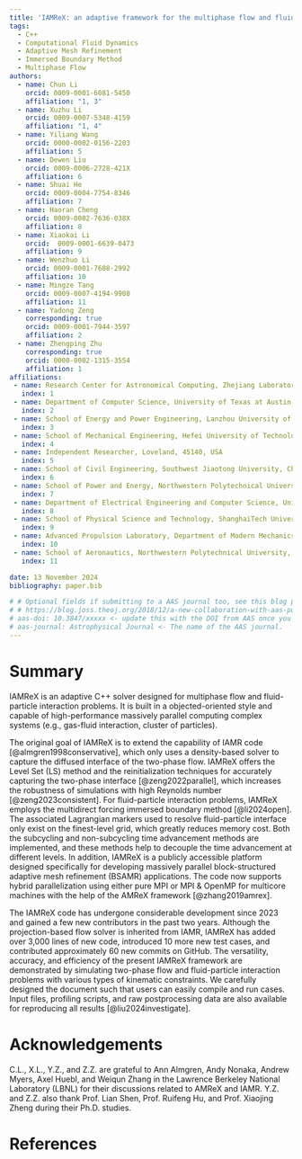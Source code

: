 ```yaml
---
title: 'IAMReX: an adaptive framework for the multiphase flow and fluid-particle interaction problems'
tags:
  - C++
  - Computational Fluid Dynamics
  - Adaptive Mesh Refinement
  - Immersed Boundary Method
  - Multiphase Flow
authors:
  - name: Chun Li
    orcid: 0009-0001-6081-5450
    affiliation: "1, 3"
  - name: Xuzhu Li
    orcid: 0009-0007-5348-4159
    affiliation: "1, 4"
  - name: Yiliang Wang
    orcid: 0000-0002-0156-2203
    affiliation: 5
  - name: Dewen Liu
    orcid: 0009-0006-2728-421X
    affiliation: 6
  - name: Shuai He
    orcid: 0009-0004-7754-8346
    affiliation: 7
  - name: Haoran Cheng
    orcid: 0009-0002-7636-038X
    affiliation: 8
  - name: Xiaokai Li
    orcid:  0009-0001-6639-0473
    affiliation: 9
  - name: Wenzhuo Li
    orcid: 0009-0001-7608-2992
    affiliation: 10
  - name: Mingze Tang
    orcid: 0009-0007-4194-9908
    affiliation: 11
  - name: Yadong Zeng
    corresponding: true
    orcid: 0009-0001-7944-3597
    affiliation: 2
  - name: Zhengping Zhu
    corresponding: true
    orcid: 0000-0002-1315-3554
    affiliation: 1
affiliations:
 - name: Research Center for Astronomical Computing, Zhejiang Laboratory, Hangzhou, 311100, China
   index: 1
 - name: Department of Computer Science, University of Texas at Austin, Austin, 78712, USA
   index: 2
 - name: School of Energy and Power Engineering, Lanzhou University of Technology, Lanzhou, 730050, China
   index: 3
 - name: School of Mechanical Engineering, Hefei University of Technology, Hefei, 230009, China
   index: 4
 - name: Independent Researcher, Loveland, 45140, USA
   index: 5
 - name: School of Civil Engineering, Southwest Jiaotong University, Chengdu, 611756, China 
   index: 6
 - name: School of Power and Energy, Northwestern Polytechnical University, Xi'an, 710129, China
   index: 7
 - name: Department of Electrical Engineering and Computer Science, University of Michigan, Ann Arbor, 48104, USA
   index: 8
 - name: School of Physical Science and Technology, ShanghaiTech University, Shanghai, 201210, China
   index: 9
 - name: Advanced Propulsion Laboratory, Department of Modern Mechanics, University of Science and Technology of China, Hefei, 230026, China
   index: 10
 - name: School of Aeronautics, Northwestern Polytechnical University, Xi'an, 710072, China
   index: 11

date: 13 November 2024
bibliography: paper.bib

# # Optional fields if submitting to a AAS journal too, see this blog post:
# # https://blog.joss.theoj.org/2018/12/a-new-collaboration-with-aas-publishing
# aas-doi: 10.3847/xxxxx <- update this with the DOI from AAS once you know it.
# aas-journal: Astrophysical Journal <- The name of the AAS journal.
---
```


# Summary

IAMReX is an adaptive C++ solver designed for multiphase flow and fluid-particle interaction problems. It is built in a objected-oriented style and capable of high-performance massively parallel computing complex systems (e.g., gas-fluid interaction, cluster of particles).

The original goal of IAMReX is to extend the capability of IAMR code [@almgren1998conservative], which only uses a density-based solver to capture the diffused interface of the two-phase flow.  IAMReX offers the Level Set (LS) method and the reinitialization techniques for accurately capturing the two-phase interface [@zeng2022parallel], which increases the robustness of simulations with high Reynolds number [@zeng2023consistent]. For fluid-particle interaction problems, IAMReX employs the multidirect forcing immersed boundary method [@li2024open]. The associated Lagrangian markers used to resolve fluid-particle interface only exist on the finest-level grid, which greatly reduces memory cost. Both the subcycling and non-subcycling time advancement methods are implemented, and these methods help to decouple the time advancement at different levels. In addition, IAMReX is a publicly accessible platform designed specifically for developing massively parallel block-structured adaptive mesh refinement (BSAMR) applications. The code now supports hybrid parallelization using either pure MPI or MPI & OpenMP for multicore machines with the help of the AMReX framework [@zhang2019amrex].

The IAMReX code has undergone considerable development since 2023 and gained a few new contributors in the past two years. Although the projection-based flow solver is inherited from IAMR, IAMReX has added over 3,000 lines of new code, introduced 10 more new test cases, and contributed approximately 60 new commits on GitHub. The versatility, accuracy, and efficiency of the present IAMReX framework are demonstrated by simulating two-phase flow and fluid-particle interaction problems with various types of kinematic constraints. We carefully designed the document such that users can easily compile and run cases. Input files, profiling scripts, and raw postprocessing data are also available for reproducing all results [@liu2024investigate].

# Acknowledgements

C.L., X.L., Y.Z., and Z.Z. are grateful to Ann Almgren, Andy Nonaka, Andrew Myers, Axel Huebl, and Weiqun Zhang in the Lawrence Berkeley National Laboratory (LBNL) for their discussions related to AMReX and IAMR. Y.Z. and Z.Z. also thank Prof. Lian Shen, Prof. Ruifeng Hu, and Prof. Xiaojing Zheng during their Ph.D. studies.

# References
